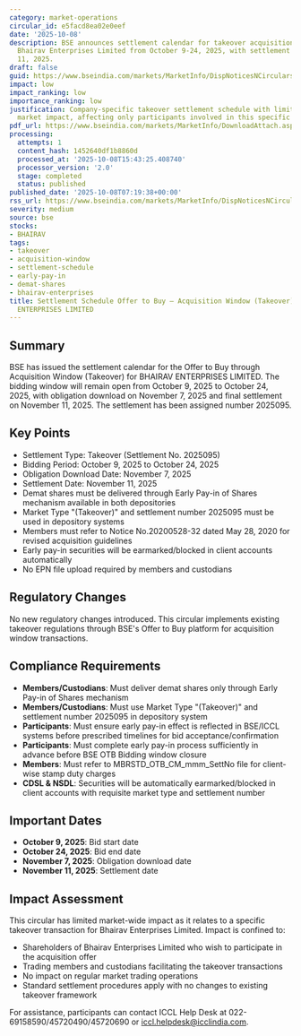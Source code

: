 ```yaml
---
category: market-operations
circular_id: e5facd8ea02e0eef
date: '2025-10-08'
description: BSE announces settlement calendar for takeover acquisition window for
  Bhairav Enterprises Limited from October 9-24, 2025, with settlement on November
  11, 2025.
draft: false
guid: https://www.bseindia.com/markets/MarketInfo/DispNoticesNCirculars.aspx?Noticeid={C54AF8A7-FE8A-4ADD-B74D-0FB683BA92A8}&noticeno=20251008-4&dt=10/08/2025&icount=4&totcount=62&flag=0
impact: low
impact_ranking: low
importance_ranking: low
justification: Company-specific takeover settlement schedule with limited broader
  market impact, affecting only participants involved in this specific acquisition
pdf_url: https://www.bseindia.com/markets/MarketInfo/DownloadAttach.aspx?id=20251008-4&attachedId=
processing:
  attempts: 1
  content_hash: 1452640df1b8860d
  processed_at: '2025-10-08T15:43:25.408740'
  processor_version: '2.0'
  stage: completed
  status: published
published_date: '2025-10-08T07:19:38+00:00'
rss_url: https://www.bseindia.com/markets/MarketInfo/DispNoticesNCirculars.aspx?Noticeid={C54AF8A7-FE8A-4ADD-B74D-0FB683BA92A8}&noticeno=20251008-4&dt=10/08/2025&icount=4&totcount=62&flag=0
severity: medium
source: bse
stocks:
- BHAIRAV
tags:
- takeover
- acquisition-window
- settlement-schedule
- early-pay-in
- demat-shares
- bhairav-enterprises
title: Settlement Schedule Offer to Buy – Acquisition Window (Takeover) for BHAIRAV
  ENTERPRISES LIMITED
---
```


## Summary

BSE has issued the settlement calendar for the Offer to Buy through Acquisition Window (Takeover) for BHAIRAV ENTERPRISES LIMITED. The bidding window will remain open from October 9, 2025 to October 24, 2025, with obligation download on November 7, 2025 and final settlement on November 11, 2025. The settlement has been assigned number 2025095.

## Key Points

- Settlement Type: Takeover (Settlement No. 2025095)
- Bidding Period: October 9, 2025 to October 24, 2025
- Obligation Download Date: November 7, 2025
- Settlement Date: November 11, 2025
- Demat shares must be delivered through Early Pay-in of Shares mechanism available in both depositories
- Market Type "(Takeover)" and settlement number 2025095 must be used in depository systems
- Members must refer to Notice No.20200528-32 dated May 28, 2020 for revised acquisition guidelines
- Early pay-in securities will be earmarked/blocked in client accounts automatically
- No EPN file upload required by members and custodians

## Regulatory Changes

No new regulatory changes introduced. This circular implements existing takeover regulations through BSE's Offer to Buy platform for acquisition window transactions.

## Compliance Requirements

- **Members/Custodians**: Must deliver demat shares only through Early Pay-in of Shares mechanism
- **Members/Custodians**: Must use Market Type "(Takeover)" and settlement number 2025095 in depository system
- **Participants**: Must ensure early pay-in effect is reflected in BSE/ICCL systems before prescribed timelines for bid acceptance/confirmation
- **Participants**: Must complete early pay-in process sufficiently in advance before BSE OTB Bidding window closure
- **Members**: Must refer to MBRSTD_OTB_CM_mmm_SettNo file for client-wise stamp duty charges
- **CDSL & NSDL**: Securities will be automatically earmarked/blocked in client accounts with requisite market type and settlement number

## Important Dates

- **October 9, 2025**: Bid start date
- **October 24, 2025**: Bid end date
- **November 7, 2025**: Obligation download date
- **November 11, 2025**: Settlement date

## Impact Assessment

This circular has limited market-wide impact as it relates to a specific takeover transaction for Bhairav Enterprises Limited. Impact is confined to:

- Shareholders of Bhairav Enterprises Limited who wish to participate in the acquisition offer
- Trading members and custodians facilitating the takeover transactions
- No impact on regular market trading operations
- Standard settlement procedures apply with no changes to existing takeover framework

For assistance, participants can contact ICCL Help Desk at 022-69158590/45720490/45720690 or iccl.helpdesk@icclindia.com.